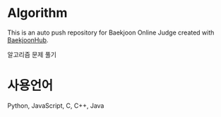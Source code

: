 # Algorithm
This is an auto push repository for Baekjoon Online Judge created with [BaekjoonHub](https://github.com/BaekjoonHub/BaekjoonHub).

알고리즘 문제 풀기

# 사용언어
Python, JavaScript, C, C++, Java
